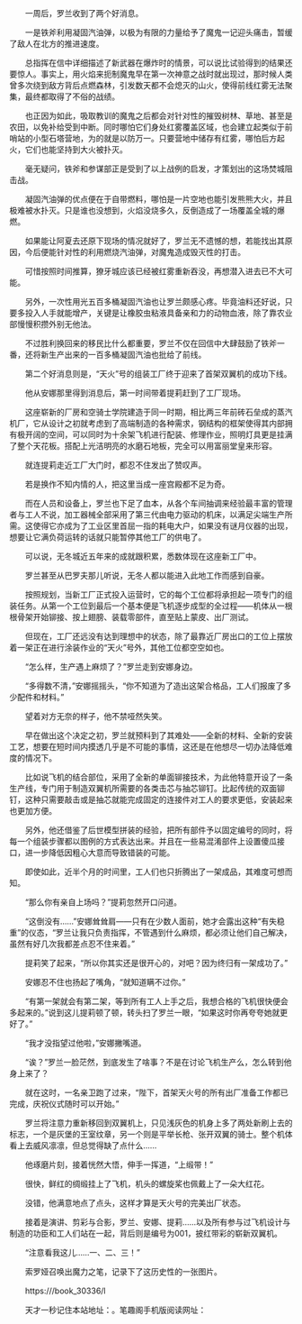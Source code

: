 　　一周后，罗兰收到了两个好消息。

　　一是铁斧利用凝固汽油弹，以极为有限的力量给予了魔鬼一记迎头痛击，暂缓了敌人在北方的推进速度。

　　总指挥在信中详细描述了新武器在爆炸时的情景，可以说比试验得到的结果还要惊人。事实上，用火焰来扼制魔鬼早在第一次神意之战时就出现过，那时候人类曾多次绕到敌方背后点燃森林，引发数天都不会熄灭的山火，使得前线红雾无法聚集，最终都取得了不俗的战绩。

　　也正因为如此，吸取教训的魔鬼之后都会对针对性的摧毁树林、草地、甚至是农田，以免补给受到中断。同时哪怕它们身处红雾覆盖区域，也会建立起类似于前哨站的小型石塔营地，为的就是以防万一。只要营地中储存有红雾，哪怕后方起火，它们也能坚持到大火被扑灭。

　　毫无疑问，铁斧和参谋部正是受到了以上战例的启发，才策划出的这场焚城阻击战。

　　凝固汽油弹的优点便在于自带燃料，哪怕是一片空地也能引发熊熊大火，并且极难被水扑灭。只是谁也没想到，火焰没烧多久，反倒造成了一场覆盖全城的爆燃。

　　如果能让阿夏去还原下现场的情况就好了，罗兰无不遗憾的想，若能找出其原因，今后便能针对性的利用燃烧汽油弹，对魔鬼造成毁灭性的打击。

　　可惜按照时间推算，獠牙城应该已经被红雾重新吞没，再想潜入进去已不大可能。

　　另外，一次性用光五百多桶凝固汽油也让罗兰颇感心疼。毕竟油料还好说，只要多投入人手就能增产，关键是让橡胶虫粘液具备亲和力的动物血液，除了靠农业部慢慢积攒外别无他法。

　　不过胜利换回来的移民比什么都重要，罗兰不仅在回信中大肆鼓励了铁斧一番，还将新生产出来的一百多桶凝固汽油也批给了前线。

　　第二个好消息则是，“天火”号的组装工厂终于迎来了首架双翼机的成功下线。

　　他从安娜那里得到消息后，第一时间带着提莉赶到了工厂现场。

　　这座崭新的厂房和空骑士学院建造于同一时期，相比两三年前砖石垒成的蒸汽机厂，它从设计之初就考虑到了高端制造的各种需求，钢结构的框架使得其内部拥有极开阔的空间，可以同时为十余架飞机进行配装、修理作业，照明灯具更是挂满了整个天花板。搭配上光洁明亮的水磨石地板，完全可以用富丽堂皇来形容。

　　就连提莉走近工厂大门时，都忍不住发出了赞叹声。

　　若是换作不知内情的人，把这里当成一座宫殿都不足为奇。

　　而在人员和设备上，罗兰也下足了血本，从各个车间抽调来经验最丰富的管理者与工人不说，加工器械全部采用了第三代由电力驱动的机床，以满足尖端生产所需。这使得它亦成为了工业区里首屈一指的耗电大户，如果没有谜月仪器的出现，想要让它满负荷运转的话就只能暂停其他工厂的供电了。

　　可以说，无冬城近五年来的成就跟积累，悉数体现在这座新工厂中。

　　罗兰甚至从巴罗夫那儿听说，无冬人都以能进入此地工作而感到自豪。

　　按照规划，当新工厂正式投入运营时，它的每个工位都将承担起一项专门的组装任务。从第一个工位到最后一个基本便是飞机逐步成型的全过程——机体从一根根骨架开始铆接、按上翅膀、装载零部件，直至贴上蒙皮、出厂测试。

　　但现在，工厂还远没有达到理想中的状态，除了最靠近厂房出口的工位上摆放着一架正在进行涂装作业的“天火”号外，其他工位都空空如也。

　　“怎么样，生产遇上麻烦了？”罗兰走到安娜身边。

　　“多得数不清，”安娜摇摇头，“你不知道为了造出这架合格品，工人们报废了多少配件和材料。”

　　望着对方无奈的样子，他不禁哑然失笑。

　　早在做出这个决定之初，罗兰就预料到了其难处——全新的材料、全新的安装工艺，想要在短时间内摸透几乎是不可能的事情，这还是在他想尽一切办法降低难度的情况下。

　　比如说飞机的结合部位，采用了全新的单面铆接技术，为此他特意开设了一条生产线，专门用于制造双翼机所需要的各类击芯与抽芯铆钉。比起传统的双面铆钉，这种只需要敲击或是抽芯就能完成固定的连接件对工人的要求更低，安装起来也更加方便。

　　另外，他还借鉴了后世模型拼装的经验，把所有部件予以固定编号的同时，将每一个组装步骤都以图例的方式表达出来。并且在一些易混淆部件上设置傻瓜接口，进一步降低因粗心大意而导致错装的可能。

　　即使如此，近半个月的时间里，工人们也只折腾出了一架成品，其难度可想而知。

　　“那么你有亲自上场吗？”提莉忽然开口问道。

　　“这倒没有……”安娜耸耸肩——只有在少数人面前，她才会露出这种“有失稳重”的仪态，“罗兰让我只负责指挥，不管遇到什么麻烦，都必须让他们自己解决，虽然有好几次我都差点忍不住来着。”

　　提莉笑了起来，“所以你其实还是很开心的，对吧？因为终归有一架成功了。”

　　安娜忍不住也扬起了嘴角，“就知道瞒不过你。”

　　“有第一架就会有第二架，等到所有工人上手之后，我想合格的飞机很快便会多起来的。”说到这儿提莉顿了顿，转头扫了罗兰一眼，“如果这时你再夸夸她就更好了。”

　　“我才没指望过他啦，”安娜撇嘴道。

　　“诶？”罗兰一脸茫然，到底发生了啥事？不是在讨论飞机生产么，怎么转到他身上来了？

　　就在这时，一名亲卫跑了过来，“陛下，首架天火号的所有出厂准备工作都已完成，庆祝仪式随时可以开始。”

　　罗兰将注意力重新移回到双翼机上，只见浅灰色的机身上多了两处新刷上去的标志，一个是灰堡的王室纹章，另一个则是平举长枪、张开双翼的骑士。整个机体看上去威风凛凛，但总觉得缺了点什么……

　　他琢磨片刻，接着恍然大悟，伸手一挥道，“上缎带！”

　　很快，鲜红的绸缎挂上了飞机，机头的螺旋桨也佩戴上了一朵大红花。

　　没错，他满意地点了点头，这样才算是天火号的完美出厂状态。

　　接着是演讲、剪彩与合影，罗兰、安娜、提莉……以及所有参与过飞机设计与制造的功臣和工人们站在一起，背后则是编号为001，披红带彩的崭新双翼机。

　　“注意看我这儿……一、二、三！”

　　索罗娅召唤出魔力之笔，记录下了这历史性的一张图片。

　　https:///book_30336/l

　　天才一秒记住本站地址：。笔趣阁手机版阅读网址：
